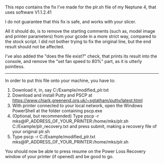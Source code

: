 This repo contains the fix I've made for the plr.sh file of my Neptune 4, that uses software V1.1.2.41

I do not guarantee that this fix is safe, and works with your slicer.

All it should do, is to remove the starting comments (such as, model image and printer parameters) from your gcode in a more strict way, compared to the stock script. I did not bother trying to fix the original line, but the end result should not be affected.

I've also added the "does the file exist?" check, that prints its result into the console, and remove the "set fan speed to 80%" part, as it is utterly pointless.

* * *

In order to put this file onto your machine, you have to:
1. Download it, in, say C:/Example/modified_plr.txt
2. Download and install Putty and PSCP at https://www.chiark.greenend.org.uk/~sgtatham/putty/latest.html
3. With printer connected to your local network, open the Windows PowerShell at the folder containing pscp.exe
4. (Optional, but recommended) Type pscp -r mks@IP_ADDRESS_OF_YOUR_PRINTER:/home/mks/plr.sh C:/Example/plr_recovery.txt and press submit, making a recovery file of your original plr.sh
5. Type pscp -r C:/Example/modified_plr.txt mks@IP_ADDRESS_OF_YOUR_PRINTER:/home/mks/plr.sh

You should now be able to press resume on the Power Loss Recovery window of your printer (if opened) and be good to go.
